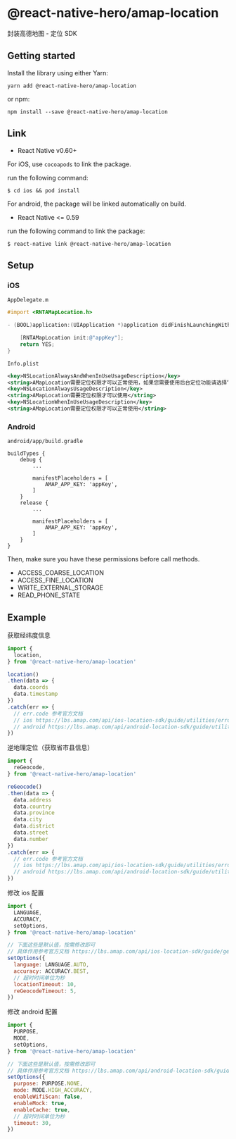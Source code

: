 # @react-native-hero/amap-location

封装高德地图 - 定位 SDK

## Getting started

Install the library using either Yarn:

```
yarn add @react-native-hero/amap-location
```

or npm:

```
npm install --save @react-native-hero/amap-location
```

## Link

- React Native v0.60+

For iOS, use `cocoapods` to link the package.

run the following command:

```
$ cd ios && pod install
```

For android, the package will be linked automatically on build.

- React Native <= 0.59

run the following command to link the package:

```
$ react-native link @react-native-hero/amap-location
```

## Setup

### iOS

`AppDelegate.m`

```objective-c
#import <RNTAMapLocation.h>

- (BOOL)application:(UIApplication *)application didFinishLaunchingWithOptions:(NSDictionary *)launchOptions {

    [RNTAMapLocation init:@"appKey"];
    return YES;
}
```

`Info.plist`

```xml
<key>NSLocationAlwaysAndWhenInUseUsageDescription</key>
<string>AMapLocation需要定位权限才可以正常使用，如果您需要使用后台定位功能请选择“始终允许”。</string>
<key>NSLocationAlwaysUsageDescription</key>
<string>AMapLocation需要定位权限才可以使用</string>
<key>NSLocationWhenInUseUsageDescription</key>
<string>AMapLocation需要定位权限才可以正常使用</string>
```

### Android

`android/app/build.gradle`

```
buildTypes {
    debug {
        ...

        manifestPlaceholders = [
            AMAP_APP_KEY: 'appKey',
        ]
    }
    release {
        ...

        manifestPlaceholders = [
            AMAP_APP_KEY: 'appKey',
        ]
    }
}
```

Then, make sure you have these permissions before call methods.

* ACCESS_COARSE_LOCATION
* ACCESS_FINE_LOCATION
* WRITE_EXTERNAL_STORAGE
* READ_PHONE_STATE

## Example

获取经纬度信息

```js
import {
  location,
} from '@react-native-hero/amap-location'

location()
.then(data => {
  data.coords
  data.timestamp
})
.catch(err => {
  // err.code 参考官方文档
  // ios https://lbs.amap.com/api/ios-location-sdk/guide/utilities/errorcode
  // android https://lbs.amap.com/api/android-location-sdk/guide/utilities/errorcode
})
```

逆地理定位（获取省市县信息）

```js
import {
  reGeocode,
} from '@react-native-hero/amap-location'

reGeocode()
.then(data => {
  data.address
  data.country
  data.province
  data.city
  data.district
  data.street
  data.number
})
.catch(err => {
  // err.code 参考官方文档
  // ios https://lbs.amap.com/api/ios-location-sdk/guide/utilities/errorcode
  // android https://lbs.amap.com/api/android-location-sdk/guide/utilities/errorcode
})
```

修改 ios 配置

```js
import {
  LANGUAGE,
  ACCURACY,
  setOptions,
} from '@react-native-hero/amap-location'

// 下面这些是默认值，按需修改即可
// 具体作用参考官方文档 https://lbs.amap.com/api/ios-location-sdk/guide/get-location/singlelocation/
setOptions({
  language: LANGUAGE.AUTO,
  accuracy: ACCURACY.BEST,
  // 超时时间单位为秒
  locationTimeout: 10,
  reGeocodeTimeout: 5,
})
```

修改 android 配置

```js
import {
  PURPOSE,
  MODE,
  setOptions,
} from '@react-native-hero/amap-location'

// 下面这些是默认值，按需修改即可
// 具体作用参考官方文档 https://lbs.amap.com/api/android-location-sdk/guide/android-location/getlocation/
setOptions({
  purpose: PURPOSE.NONE,
  mode: MODE.HIGH_ACCURACY,
  enableWifiScan: false,
  enableMock: true,
  enableCache: true,
  // 超时时间单位为秒
  timeout: 30,
})
```